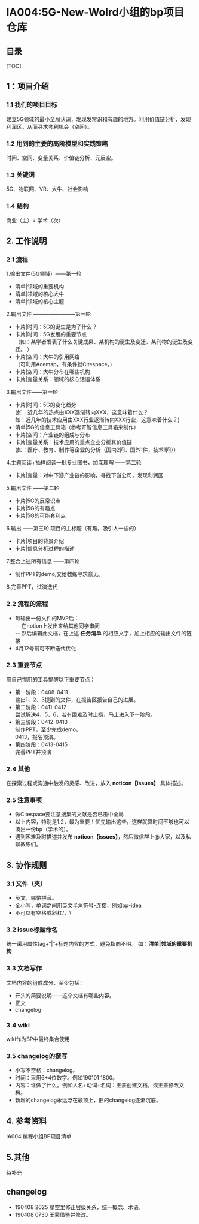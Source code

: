# IA004:5G-New-Wolrd小组的bp项目仓库  
## 目录 
  
[TOC]

## 1：项目介绍

### 1.1 我们的项目目标  
建立5G领域的最小全局认识，发现发常识和有趣的地方。利用价值链分析，发现利润区，从而寻求套利机会（空间）。  

### 1.2 用到的主要的高阶模型和实践策略
时间、空间、变量关系、价值链分析、元反空。  

### 1.3 关键词
5G、物联网、VR、大牛、社会影响

### 1.4 结构
商业（主）+ 学术（次）  


## 2. 工作说明  

### 2.1 流程    

1.输出文件(5G领域）——第一轮  
- 清单|领域的重要机构   
- 清单|领域的核心大牛  
- 清单|领域的核心主题  

2.输出文件  ————————第一轮
- 卡片|时间：5G的诞生是为了什么？  
- 卡片|时间：5G发展的重要节点  
（如：某学者发表了什么关键成果、某机构的诞生及变迁、某刊物的诞生及变迁。 ）  
- 卡片|空间：大牛的引用网络  
（可利用Acemap，有条件就Citespace。)  
- 卡片|空间：大牛分布在哪些机构  
- 卡片|变量关系：领域的核心话语体系  

3.输出文件——第一轮  
- 卡片|时间：5G的变化趋势  
(如：近几年的热点由XXX逐渐转向XXX，这意味着什么？  
如：近几年的技术应用由XXX行业逐渐转向XXX行业，这意味着什么？)
- 清单|5G的信息工具箱（参考开智信息工具箱来制作）    
- 卡片|空间：产业链的组成与分布
- 卡片|变量关系：技术应用的重点企业分析其价值链  
(如：医疗、教育、制作等企业的分析（国内2间、国外1件，技术1间））  

4.主题阅读+抽样阅读一批专业图书，加深理解  ——第二轮 
-  卡片|变量：对中下游产业链的影响，寻找下游公司，发现利润区  

5.输出文件  ——第二轮  
- 卡片|5G的反常识点  
- 卡片|5G的有趣点  
- 卡片|5G的可能套利点  

6.输出  ——第三轮
项目的主标题（有趣。吸引人一些的）  
- 卡片|项目的背景介绍
- 卡片|信息分析过程的描述  

7.整合上述所有信息  ——第四轮
- 制作PPT的demo,交给教练寻求意见。  

8.完善PPT，试演迭代  

### 2.2 **流程的流程**
- 每输出一份文件的MVP后：  
-- 在notion上发出来给其他同学审阅  
-- 然后编辑此文档，在上述 **任务清单** 的相应文字，加上相应的输出文件的链接  
- 4月12号前可不断迭代优化  

### 2.3 重要节点 
用自己惯用的工具提醒以下重要节点：  
- 第一阶段：0408-0411  
输出1、2、3提到的文件，在报告区报告自己的进展。  
- 第二阶段：0411-0412  
尝试解决4、5、6，若有困难及时止损，马上进入下一阶段。  
- 第三阶段：0412-0413  
制作PPT，至少完成demo。  
0413，报名预演。  
- 第四阶段：0413-0415  
完善PPT并预演

### 2.4 其他  
在探索过程或沟通中触发的灵感、改进，放入 **noticon【issues】** 具体描述。  

### 2.5 注意事项  
- 做Citespace要注意搜集的文献是否已击中全局
- 以上内容，特别是1.2，最为重要！优先输出这些，这样就算时间不够也可以凑出一份bp（学术的）。
- 遇到困难及时描述并发布 **noticon【issues】**，然后微信群上@大家，以及私聊教练们。
 
## 3. 协作规则  

### 3.1 文件（夹）  
- 英文，哪怕拼音。  
- 全小写，单词之间用英文半角符号-连接，例如bp-idea  
- 不可以有空格或斜杠/、\  

### 3.2 issue标题命名  
统一采用属性tag+“|”+标题内容的方式，避免指向不明。 
如：**清单|领域的重要机构**  

### 3.3 文档写作  
文档内容的组成成分，至少包括：  
- 开头的简要说明——这个文档有哪些内容。  
- 正文  
- changelog

### 3.4 wiki  
wiki作为BP中最终集合使用  

### 3.5 changelog的撰写  
- 小写不空格：changelog。
- 时间：采用6+4位数字。例如190101 1800。
- 内容：谁做了什么。例如人名+动词+名词：王蒙创建文档。或王蒙修改文档。
- 新增的changelog永远浮在最顶上，旧的changelog逐渐沉底。  

## 4. 参考资料  
IA004 编程小组BP项目清单

## 5.其他  
待补充  
  
## changelog  
- 190408 2025 星空里修正层级关系，统一概念、术语。
- 190408 0730 王蒙借鉴并修改。
  


